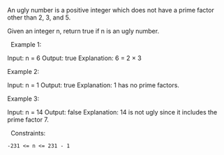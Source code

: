 An ugly number is a positive integer which does not have a prime factor other than 2, 3, and 5.

Given an integer n, return true if n is an ugly number.

 
Example 1:

Input: n = 6
Output: true
Explanation: 6 = 2 × 3


Example 2:

Input: n = 1
Output: true
Explanation: 1 has no prime factors.


Example 3:

Input: n = 14
Output: false
Explanation: 14 is not ugly since it includes the prime factor 7.


 
Constraints:


	-231 <= n <= 231 - 1

